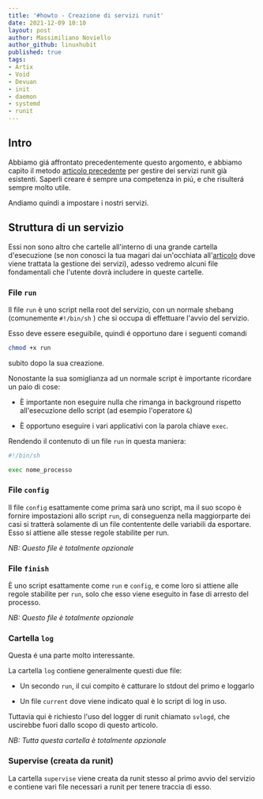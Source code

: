 ```yaml
---
title: '#howto - Creazione di servizi runit' 
date: 2021-12-09 10:10
layout: post 
author: Massimiliano Noviello
author_github: linuxhubit
published: true
tags: 
- Artix 
- Void 
- Devuan
- init 
- daemon
- systemd
- runit
---
```


## Intro

Abbiamo giá affrontato precedentemente questo argomento, e abbiamo capito il metodo [articolo precedente](https://linuxhub.it/articles/howto-gestire-servizi-runit/) per gestire dei servizi runit già esistenti. 
Saperli creare é sempre una competenza in piú, e che risulterá sempre molto utile.

Andiamo quindi a impostare i nostri servizi.


## Struttura di un servizio

Essi non sono altro che cartelle all'interno di una grande cartella d'esecuzione (se non conosci la tua magari dai un'occhiata all'[articolo](https://linuxhub.it/articles/howto-gestire-servizi-runit/) dove viene trattata la gestione dei servizi), adesso vedremo alcuni file fondamentali che l'utente dovrà includere in queste cartelle.



### File `run`

Il file `run` è uno script nella root del servizio, con un normale shebang
(comunemente `#!/bin/sh` ) che si occupa di effettuare l'avvio del servizio.

Esso deve essere eseguibile, quindi é opportuno dare i seguenti comandi

```bash
chmod +x run
```

subito dopo la sua creazione.

Nonostante la sua somiglianza ad un normale script è importante ricordare un paio di cose:

* È importante non eseguire nulla che rimanga in background rispetto all'esecuzione dello script (ad esempio l'operatore `&`)

* È opportuno eseguire i vari applicativi con la parola chiave `exec`.



Rendendo il contenuto di un file `run` in questa maniera:

```bash
#!/bin/sh

exec nome_processo
```



### File `config` 

Il file `config` esattamente come prima sarà uno script, ma il suo scopo è fornire impostazioni allo script `run`, di conseguenza nella maggiorparte dei casi si tratterà solamente di un file contentente delle variabili da esportare. Esso si attiene alle stesse regole stabilite per run.

*NB: Questo file è totalmente opzionale*



### File `finish` 

È uno script esattamente come `run` e `config`, e come loro si attiene alle regole stabilite per `run`, solo che esso viene eseguito in fase di arresto del processo.

*NB: Questo file è totalmente opzionale*



### Cartella `log` 

Questa é una parte molto interessante.

La cartella `log` contiene generalmente questi due file:

* Un secondo `run`, il cui compito è catturare lo stdout del primo e loggarlo

* Un file `current` dove viene indicato qual è lo script di log in uso.


Tuttavia qui è richiesto l'uso del logger di runit chiamato `svlogd`, che uscirebbe fuori dallo scopo di questo articolo.

*NB: Tutta questa cartella è totalmente opzionale*



### Supervise (creata da runit)

La cartella `supervise` viene creata da runit stesso al primo avvio del servizio e contiene vari file necessari a runit per tenere traccia di esso.
